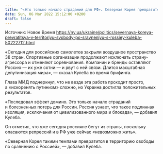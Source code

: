 ```yaml
---
title: "«Это только начало страданий для РФ». Северная Корея превратится в территорию свободы по сравнению с Россией — Кулеба"
date: Sun, 06 Mar 2022 15:12:00 +0200
draft: false
---
```

Источник: Новое Время https://nv.ua/ukraine/politics/severnaya-koreya-prevratitsya-v-territoriyu-svobody-po-sravneniyu-s-rossiey-kuleba-50222712.html


«Сегодня для российских самолетов закрыли воздушное пространство 38 стран. Спортивные организации продолжают исключать страну-агрессора и отменяют соревнования. Компании и бренды оставляют Россию — их уже сотни — и рвут с ней связи. Длится масштабная депутинизация мира», — сказал Кулеба во время брифинга. 

Глава МИД подчеркнул, что не везде эта работа проходит просто, а «искоренять путинизм» сложно, но Украина достигла положительных результатов.

«Последовал эффект домино. Это только начало страданий и болезненных потерь для России. Россия узнает, что такое подлинная изоляция, исключения от цивилизованного мира и блокада», — добавил Кулеба. 

Он отметил, что уже сегодня россияне бегут из страны, поскольку опасаются репрессий и в РФ уже сейчас «невозможно жить». 

«Северная Корея такими темпами превратится в территорию свободы по сравнению с Россией», — добавил Кулеба.
